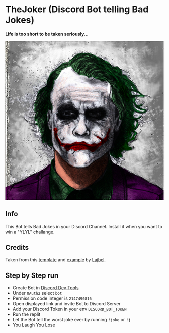 # TheJoker (Discord Bot telling Bad Jokes)

**Life is too short to be taken seriously...**

![The Joker](img/joker-600.jpg)

## Info

This Bot tells Bad Jokes in your Discord Channel. Install it when you want to win a "YLYL" challange.

## Credits

Taken from this [template](https://github.com/Lajbel/Discord.JS-Bot-Template) and [example](https://replit.com/@TereDeJugo/DiscordJS-Bot-Template) by [Lajbel](https://lajbel.tk/).

## Step by Step run

- Create Bot in [Discord Dev Tools](https://discord.com/developers/)
- Under `OAuth2` select `bot`
- Permission code integer is `2147490816`
- Open displayed link and invite Bot to Discord Server
- Add your Discord Token in your env `DISCORD_BOT_TOKEN`
- Run the replit
- Let the Bot tell the worst joke ever by running `!joke` or `!j`
- You Laugh You Lose
